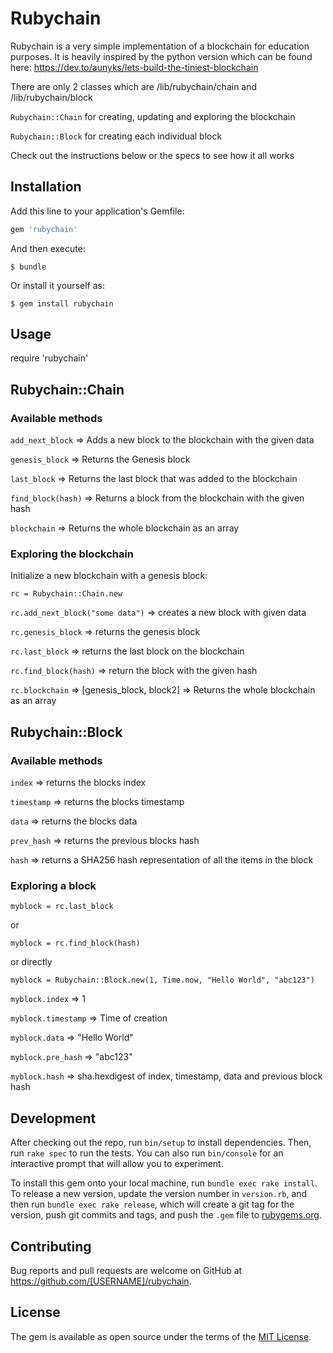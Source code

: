 # Rubychain

Rubychain is a very simple implementation of a blockchain for education purposes.
It is heavily inspired by the python version
which can be found here: https://dev.to/aunyks/lets-build-the-tiniest-blockchain

There are only 2 classes which are /lib/rubychain/chain and /lib/rubychain/block

`Rubychain::Chain` for creating, updating and exploring the blockchain

`Rubychain::Block` for creating each individual block

Check out the instructions below or the specs to see how it all works

## Installation

Add this line to your application's Gemfile:

```ruby
gem 'rubychain'
```

And then execute:

    $ bundle

Or install it yourself as:

    $ gem install rubychain

## Usage

require 'rubychain'

## Rubychain::Chain
### Available methods

`add_next_block` => Adds a new block to the blockchain with the given data

`genesis_block` => Returns the Genesis block

`last_block` => Returns the last block that was added to the blockchain

`find_block(hash)` => Returns a block from the blockchain with the given hash

`blockchain` => Returns the whole blockchain as an array

### Exploring the blockchain

Initialize a new blockchain with a genesis block:

`rc = Rubychain::Chain.new`

`rc.add_next_block("some data")` => creates a new block with given data

`rc.genesis_block` => returns the genesis block

`rc.last_block` => returns the last block on the blockchain

`rc.find_block(hash)` => return the block with the given hash

`rc.blockchain` => [genesis_block, block2] => Returns the whole blockchain as an array

## Rubychain::Block
### Available methods

`index` => returns the blocks index

`timestamp` => returns the blocks timestamp

`data` => returns the blocks data

`prev_hash` => returns the previous blocks hash

`hash` => returns a SHA256 hash representation of all the items in the block

### Exploring a block

`myblock = rc.last_block`

or

`myblock = rc.find_block(hash)`

or directly

`myblock = Rubychain::Block.new(1, Time.now, "Hello World", "abc123")`

`myblock.index` => 1

`myblock.timestamp` => Time of creation

`myblock.data` => "Hello World"

`myblock.pre_hash` => "abc123"

`myblock.hash` => sha.hexdigest of index, timestamp, data and previous block hash

## Development

After checking out the repo, run `bin/setup` to install dependencies. Then, run `rake spec` to run the tests. You can also run `bin/console` for an interactive prompt that will allow you to experiment.

To install this gem onto your local machine, run `bundle exec rake install`. To release a new version, update the version number in `version.rb`, and then run `bundle exec rake release`, which will create a git tag for the version, push git commits and tags, and push the `.gem` file to [rubygems.org](https://rubygems.org).

## Contributing

Bug reports and pull requests are welcome on GitHub at https://github.com/[USERNAME]/rubychain.

## License

The gem is available as open source under the terms of the [MIT License](https://opensource.org/licenses/MIT).
